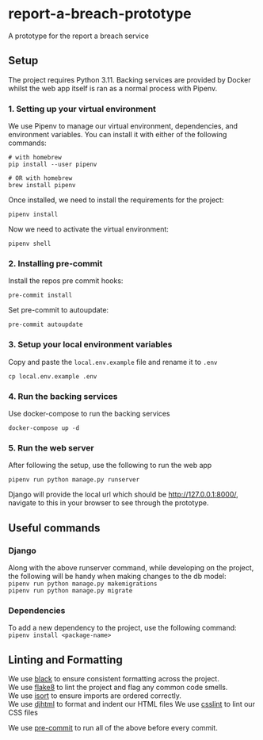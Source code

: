 # report-a-breach-prototype
A prototype for the report a breach service

## Setup
The project requires Python 3.11. Backing services are provided by Docker whilst the web app itself is ran as a normal process with Pipenv.

### 1. Setting up your virtual environment
We use Pipenv to manage our virtual environment, dependencies, and environment variables. You can install it with either of the following commands:
```
# with homebrew
pip install --user pipenv

# OR with homebrew
brew install pipenv
```
Once installed, we need to install the requirements for the project:
```
pipenv install
```
Now we need to activate the virtual environment:
```
pipenv shell
```

### 2. Installing pre-commit
Install the repos pre commit hooks:
```
pre-commit install
```
Set pre-commit to autoupdate:
```
pre-commit autoupdate
```


### 3. Setup your local environment variables
Copy and paste the `local.env.example` file and rename it to `.env`
```
cp local.env.example .env
```

### 4. Run the backing services
Use docker-compose to run the backing services
```
docker-compose up -d
```

### 5. Run the web server
After following the setup, use the following to run the web app

`pipenv run python manage.py runserver`

Django will provide the local url which should be http://127.0.0.1:8000/, navigate to this in your browser to see through the prototype.

## Useful commands
### Django
Along with the above runserver command, while developing on the project, \
the following will be handy when making changes to the db model:\
`pipenv run python manage.py makemigrations`\
`pipenv run python manage.py migrate`

### Dependencies
To add a new dependency to the project, use the following command:\
`pipenv install <package-name>`


## Linting and Formatting
We use [black](https://github.com/psf/black) to ensure consistent formatting across the project.\
We use [flake8](https://flake8.pycqa.org/en/latest/) to lint the project and flag any common code smells.\
We use [isort](https://pycqa.github.io/isort/) to ensure imports are ordered correctly.\
We use [djhtml](https://pypi.org/project/djhtml/) to format and indent our HTML files
We use [csslint](https://github.com/pre-commit/mirrors-csslint?tab=readme-ov-file) to lint our CSS files

We use [pre-commit](https://pre-commit.com/) to run all of the above before every commit.
